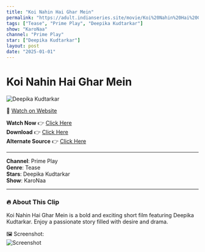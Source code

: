 ```yaml
---
title: "Koi Nahin Hai Ghar Mein"
permalink: "https://adult.indianseries.site/movie/Koi%20Nahin%20Hai%20Ghar%20Mein"
tags: ["Tease", "Prime Play", "Deepika Kudtarkar"]
show: "KaroNaa"
channel: "Prime Play"
star: ["Deepika Kudtarkar"]
layout: post
date: "2025-01-01"
---
```


# Koi Nahin Hai Ghar Mein

![Deepika Kudtarkar](https://shorts.desisins.com/wp-content/uploads/2024/06/Deepika.jpg)

🔗 [Watch on Website](https://adult.indianseries.site/movie/Koi%20Nahin%20Hai%20Ghar%20Mein)

**Watch Now** 👉 [Click Here](https://adult.indianseries.site/movie/Koi%20Nahin%20Hai%20Ghar%20Mein)  
**Download** 👉 [Click Here](https://adult.indianseries.site/movie/Koi%20Nahin%20Hai%20Ghar%20Mein)  
**Alternate Source** 👉 [Click Here](https://adult.indianseries.site/movie/Koi%20Nahin%20Hai%20Ghar%20Mein)

---

**Channel**: Prime Play  
**Genre**: Tease  
**Stars**: Deepika Kudtarkar  
**Show**: KaroNaa

---

### 🔥 About This Clip

Koi Nahin Hai Ghar Mein is a bold and exciting short film featuring Deepika Kudtarkar. Enjoy a passionate story filled with desire and drama.
 
🖼️ Screenshot:  
![Screenshot](https://shorts.desisins.com/wp-content/uploads/2024/06/Deepika.jpg)
